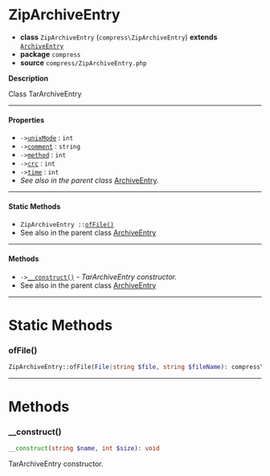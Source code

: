 # ZipArchiveEntry

- **class** `ZipArchiveEntry` (`compress\ZipArchiveEntry`) **extends** [`ArchiveEntry`](https://github.com/jphp-compiler/jphp/blob/master/exts/jphp-compress-ext/api-docs/classes/compress/ArchiveEntry.md)
- **package** `compress`
- **source** `compress/ZipArchiveEntry.php`

**Description**

Class TarArchiveEntry

---

#### Properties

- `->`[`unixMode`](#prop-unixmode) : `int`
- `->`[`comment`](#prop-comment) : `string`
- `->`[`method`](#prop-method) : `int`
- `->`[`crc`](#prop-crc) : `int`
- `->`[`time`](#prop-time) : `int`
- *See also in the parent class* [ArchiveEntry](https://github.com/jphp-compiler/jphp/blob/master/exts/jphp-compress-ext/api-docs/classes/compress/ArchiveEntry.md).

---

#### Static Methods

- `ZipArchiveEntry ::`[`ofFile()`](#method-offile)
- See also in the parent class [ArchiveEntry](https://github.com/jphp-compiler/jphp/blob/master/exts/jphp-compress-ext/api-docs/classes/compress/ArchiveEntry.md)

---

#### Methods

- `->`[`__construct()`](#method-__construct) - _TarArchiveEntry constructor._
- See also in the parent class [ArchiveEntry](https://github.com/jphp-compiler/jphp/blob/master/exts/jphp-compress-ext/api-docs/classes/compress/ArchiveEntry.md)

---
# Static Methods

<a name="method-offile"></a>

### ofFile()
```php
ZipArchiveEntry::ofFile(File|string $file, string $fileName): compress\ZipArchiveEntry
```

---
# Methods

<a name="method-__construct"></a>

### __construct()
```php
__construct(string $name, int $size): void
```
TarArchiveEntry constructor.